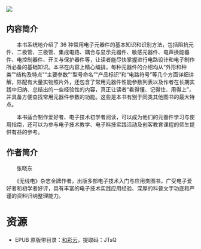 ![](http://img3m5.ddimg.cn/48/26/24194955-1_u_2.jpg)

## 内容简介

　　本书系统地介绍了 36 种常用电子元器件的基本知识和识别方法，包括阻抗元件、二极管、三极管、集成电路、耦合与显示元器件、敏感元器件、电声换能器件、电控制器件、开关与保护器件等，让读者能尽快掌握进行电路设计和电子制作所必备的基础知识。本书在内容上精心编排，每种元器件的介绍均从“外形和种类”“结构及特点”“主要参数”“型号命名”“产品标识”和“电路符号”等几个方面详细讲解，除配有大量实物照片外，还包含了常用元器件性能参数列表以及作者在长期实践中归纳、总结出的一些经验性的内容，真正让读者“看得懂、记得住、用得上”，并具备方便查找常用元器件参数的功能。这些是本书有别于同类其他图书的最大特点。

　　本书适合制作爱好者、电子技术初学者阅读，可以成为他们的元器件学习与使用指南，还可以为参与电子技术教学、电子科技实践活动及创客教育课程的师生提供有益的参考。

## 作者简介

　　张晓东

　　《无线电》杂志金牌作者，出版多部电子技术入门与应用类图书，广受电子爱好者和初学者好评，具有丰富的电子技术实践应用经验、深厚的科普文字功底和严谨的资料归纳整理能力。

# 资源

* EPUB 原版带目录：[和彩云](http://caiyun.feixin.10086.cn/dl/0n5Csh2B8KqFd)，提取码：JTsQ
